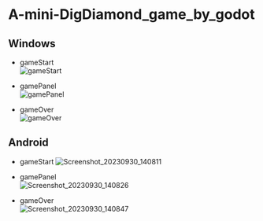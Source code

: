 # A-mini-DigDiamond_game_by_godot

## Windows
- gameStart  
![gameStart](https://github.com/RousingCN/A-mini-DigDiamond_game_by_godot/assets/82033699/55abbe57-95e2-42be-b25c-a66b23cf11ca)
  
- gamePanel  
![gamePanel](https://github.com/RousingCN/A-mini-DigDiamond_game_by_godot/assets/82033699/64b820a4-0844-4e2d-86d8-885337e14339)
  
- gameOver  
![gameOver](https://github.com/RousingCN/A-mini-DigDiamond_game_by_godot/assets/82033699/390c4e02-417f-41af-8f7d-b9c7580c640f)

## Android
- gameStart
![Screenshot_20230930_140811](https://github.com/RousingCN/A-mini-DigDiamond_game_by_godot/assets/82033699/149d9d22-d5a8-47da-a46b-53cf2ecd71c4)

- gamePanel  
![Screenshot_20230930_140826](https://github.com/RousingCN/A-mini-DigDiamond_game_by_godot/assets/82033699/71c4e81d-aedd-49ec-9d59-4bc0ad99cbfb)

- gameOver  
![Screenshot_20230930_140847](https://github.com/RousingCN/A-mini-DigDiamond_game_by_godot/assets/82033699/a6048fbe-e850-4d50-8e7e-6d7b9e87feba)

